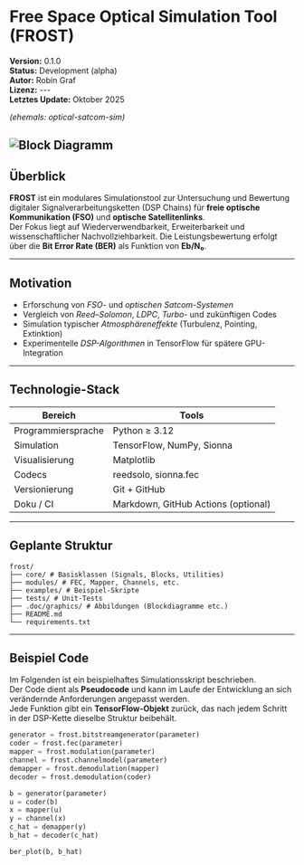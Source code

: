 # Free Space Optical Simulation Tool (FROST) 

**Version:** 0.1.0  
**Status:** Development (alpha)  
**Autor:** Robin Graf  
**Lizenz:** ---  
**Letztes Update:** Oktober 2025  

*(ehemals: optical-satcom-sim)*

![Block Diagramm](.doc/graphics/Block-Diagram-DSP-Chain.svg)
---

## Überblick

**FROST** ist ein modulares Simulationstool zur Untersuchung und Bewertung digitaler Signalverarbeitungsketten (DSP Chains) für **freie optische Kommunikation (FSO)** und **optische Satellitenlinks**.  
Der Fokus liegt auf Wiederverwendbarkeit, Erweiterbarkeit und wissenschaftlicher Nachvollziehbarkeit.
Die Leistungsbewertung erfolgt über die **Bit Error Rate (BER)** als Funktion von **Eb/N₀**.

---

## Motivation

- Erforschung von *FSO*- und *optischen Satcom-Systemen*  
- Vergleich von *Reed–Solomon*, *LDPC*, *Turbo*- und zukünftigen Codes  
- Simulation typischer *Atmosphäreneffekte* (Turbulenz, Pointing, Extinktion)  
- Experimentelle *DSP-Algorithmen* in TensorFlow für spätere GPU-Integration  

---

## Technologie-Stack

| Bereich | Tools |
|----------|--------|
| Programmiersprache | Python ≥ 3.12 |
| Simulation | TensorFlow, NumPy, Sionna |
| Visualisierung | Matplotlib |
| Codecs | reedsolo, sionna.fec |
| Versionierung | Git + GitHub |
| Doku / CI | Markdown, GitHub Actions (optional) |

---

## Geplante Struktur

```
frost/
├── core/ # Basisklassen (Signals, Blocks, Utilities)
├── modules/ # FEC, Mapper, Channels, etc.
├── examples/ # Beispiel-Skripte
├── tests/ # Unit-Tests
├── .doc/graphics/ # Abbildungen (Blockdiagramme etc.)
├── README.md
└── requirements.txt
```
---

## Beispiel Code

Im Folgenden ist ein beispielhaftes Simulationsskript beschrieben.  
Der Code dient als **Pseudocode** und kann im Laufe der Entwicklung an sich verändernde Anforderungen angepasst werden.  
Jede Funktion gibt ein **TensorFlow-Objekt** zurück, das nach jedem Schritt in der DSP-Kette dieselbe Struktur beibehält.

```python
generator = frost.bitstreamgenerator(parameter)
coder = frost.fec(parameter)
mapper = frost.modulation(parameter)
channel = frost.channelmodel(parameter)
demapper = frost.demodulation(mapper)
decoder = frost.demodulation(coder)

b = generator(parameter)
u = coder(b)
x = mapper(u)
y = channel(x)
c_hat = demapper(y)
b_hat = decoder(c_hat)

ber_plot(b, b_hat)
```
